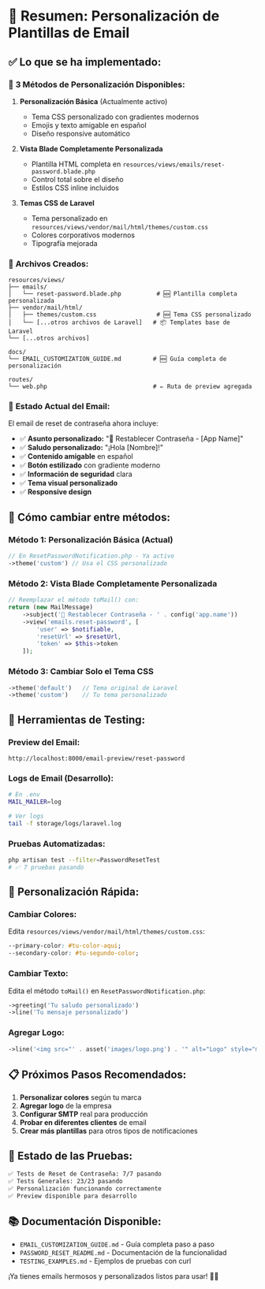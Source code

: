 # 📧 Resumen: Personalización de Plantillas de Email

## ✅ Lo que se ha implementado:

### 🎨 **3 Métodos de Personalización Disponibles:**

1. **Personalización Básica** (Actualmente activo)
   - Tema CSS personalizado con gradientes modernos
   - Emojis y texto amigable en español
   - Diseño responsive automático

2. **Vista Blade Completamente Personalizada**
   - Plantilla HTML completa en `resources/views/emails/reset-password.blade.php`
   - Control total sobre el diseño
   - Estilos CSS inline incluidos

3. **Temas CSS de Laravel**
   - Tema personalizado en `resources/views/vendor/mail/html/themes/custom.css`
   - Colores corporativos modernos
   - Tipografía mejorada

### 📁 **Archivos Creados:**

```
resources/views/
├── emails/
│   └── reset-password.blade.php          # 🆕 Plantilla completa personalizada
├── vendor/mail/html/
│   ├── themes/custom.css                 # 🆕 Tema CSS personalizado
│   └── [...otros archivos de Laravel]   # 📦 Templates base de Laravel
└── [...otros archivos]

docs/
└── EMAIL_CUSTOMIZATION_GUIDE.md         # 🆕 Guía completa de personalización

routes/
└── web.php                              # ✏️ Ruta de preview agregada
```

### 🎯 **Estado Actual del Email:**

El email de reset de contraseña ahora incluye:

- ✅ **Asunto personalizado:** "🔐 Restablecer Contraseña - [App Name]"
- ✅ **Saludo personalizado:** "¡Hola [Nombre]!"
- ✅ **Contenido amigable** en español
- ✅ **Botón estilizado** con gradiente moderno
- ✅ **Información de seguridad** clara
- ✅ **Tema visual personalizado**
- ✅ **Responsive design**

## 🚀 Cómo cambiar entre métodos:

### **Método 1: Personalización Básica (Actual)**
```php
// En ResetPasswordNotification.php - Ya activo
->theme('custom') // Usa el CSS personalizado
```

### **Método 2: Vista Blade Completamente Personalizada**
```php
// Reemplazar el método toMail() con:
return (new MailMessage)
    ->subject('🔐 Restablecer Contraseña - ' . config('app.name'))
    ->view('emails.reset-password', [
        'user' => $notifiable,
        'resetUrl' => $resetUrl,
        'token' => $this->token
    ]);
```

### **Método 3: Cambiar Solo el Tema CSS**
```php
->theme('default')   // Tema original de Laravel
->theme('custom')    // Tu tema personalizado
```

## 🔧 **Herramientas de Testing:**

### **Preview del Email:**
```
http://localhost:8000/email-preview/reset-password
```

### **Logs de Email (Desarrollo):**
```bash
# En .env
MAIL_MAILER=log

# Ver logs
tail -f storage/logs/laravel.log
```

### **Pruebas Automatizadas:**
```bash
php artisan test --filter=PasswordResetTest
# ✅ 7 pruebas pasando
```

## 🎨 **Personalización Rápida:**

### **Cambiar Colores:**
Edita `resources/views/vendor/mail/html/themes/custom.css`:
```css
--primary-color: #tu-color-aqui;
--secondary-color: #tu-segundo-color;
```

### **Cambiar Texto:**
Edita el método `toMail()` en `ResetPasswordNotification.php`:
```php
->greeting('Tu saludo personalizado')
->line('Tu mensaje personalizado')
```

### **Agregar Logo:**
```php
->line('<img src="' . asset('images/logo.png') . '" alt="Logo" style="max-width: 200px;">')
```

## 📋 **Próximos Pasos Recomendados:**

1. **Personalizar colores** según tu marca
2. **Agregar logo** de la empresa
3. **Configurar SMTP** real para producción
4. **Probar en diferentes clientes** de email
5. **Crear más plantillas** para otros tipos de notificaciones

## 🎯 **Estado de las Pruebas:**

```bash
✅ Tests de Reset de Contraseña: 7/7 pasando
✅ Tests Generales: 23/23 pasando
✅ Personalización funcionando correctamente
✅ Preview disponible para desarrollo
```

## 📚 **Documentación Disponible:**

- `EMAIL_CUSTOMIZATION_GUIDE.md` - Guía completa paso a paso
- `PASSWORD_RESET_README.md` - Documentación de la funcionalidad
- `TESTING_EXAMPLES.md` - Ejemplos de pruebas con curl

¡Ya tienes emails hermosos y personalizados listos para usar! 🎉✨
